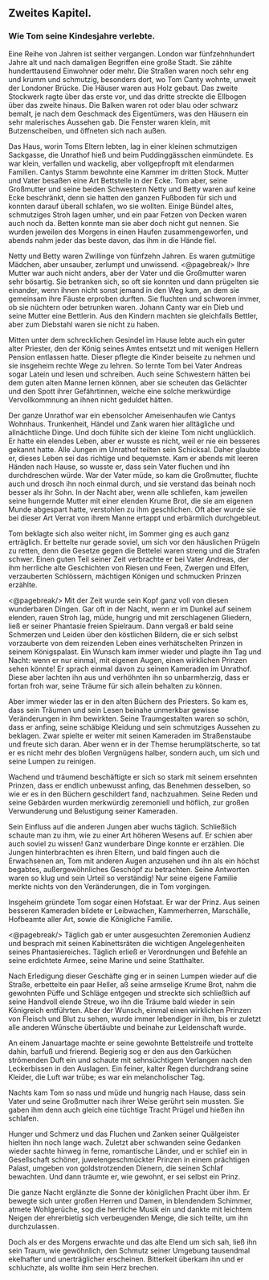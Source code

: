 <h2>Zweites Kapitel.</h2>

<h3>Wie Tom seine Kindesjahre verlebte.</h3>

Eine Reihe von Jahren ist seither vergangen. London war fünfzehnhundert
Jahre alt und nach damaligen Begriffen eine große
Stadt. Sie zählte hunderttausend Einwohner oder mehr. Die
Straßen waren noch sehr eng und krumm und schmutzig, besonders
dort, wo Tom Canty wohnte, unweit der Londoner Brücke. Die
Häuser waren aus Holz gebaut. Das zweite Stockwerk ragte über
das erste vor, und das dritte streckte die Ellbogen über das zweite
hinaus. Die Balken waren rot oder blau oder schwarz bemalt, je
nach dem Geschmack des Eigentümers, was den Häusern ein sehr
malerisches Aussehen gab. Die Fenster waren klein, mit Butzenscheiben,
und öffneten sich nach außen.

Das Haus, worin Toms Eltern lebten, lag in einer kleinen
schmutzigen Sackgasse, die Unrathof hieß und beim Puddinggässchen
einmündete. Es war klein, verfallen und wackelig, aber vollgepfropft
mit elendarmen Familien. Cantys Stamm bewohnte eine Kammer
im dritten Stock. Mutter und Vater besaßen eine Art Bettstelle in
der Ecke. Tom aber, seine Großmutter und seine beiden Schwestern
Netty und Betty waren auf keine Ecke beschränkt, denn sie hatten
den ganzen Fußboden für sich und konnten darauf überall schlafen,
wo sie wollten. Einige Bündel altes, schmutziges Stroh lagen umher,
und ein paar Fetzen von Decken waren auch noch da. Betten
konnte man sie aber doch nicht gut nennen. Sie wurden jeweilen
des Morgens in einen Haufen zusammengeworfen, und abends nahm
jeder das beste davon, das ihm in die Hände fiel.

Netty und Betty waren Zwillinge von fünfzehn Jahren. Es
waren gutmütige Mädchen, aber unsauber, zerlumpt und unwissend. 
<@pagebreak/>
Ihre Mutter war auch nicht anders, aber der Vater und die Großmutter
waren sehr bösartig. Sie betranken sich, so oft sie konnten
und dann prügelten sie einander, wenn ihnen nicht sonst jemand in
den Weg kam, an dem sie gemeinsam ihre Fäuste erproben durften.
Sie fluchten und schworen immer, ob sie nüchtern oder betrunken
waren. Johann Canty war ein Dieb und seine Mutter eine Bettlerin.
Aus den Kindern machten sie gleichfalls Bettler, aber zum Diebstahl
waren sie nicht zu haben.

Mitten unter dem schrecklichen Gesindel im Hause lebte auch ein
guter alter Priester, den der König seines Amtes entsetzt und mit
wenigen Hellern Pension entlassen hatte. Dieser pflegte die Kinder
beiseite zu nehmen und sie insgeheim rechte Wege zu lehren. So
lernte Tom bei Vater Andreas sogar Latein und lesen und schreiben.
Auch seine Schwestern hätten bei dem guten alten Manne lernen
können, aber sie scheuten das Gelächter und den Spott ihrer Gefährtinnen,
welche eine solche merkwürdige Vervollkommnung an ihnen
nicht geduldet hätten.

Der ganze Unrathof war ein ebensolcher Ameisenhaufen wie
Cantys Wohnhaus. Trunkenheit, Händel und Zank waren hier alltägliche
und allnächtliche Dinge. Und doch fühlte sich der kleine Tom
nicht unglücklich. Er hatte ein elendes Leben, aber er wusste es nicht,
weil er nie ein besseres gekannt hatte. Alle Jungen im Unrathof
teilten sein Schicksal. Daher glaubte er, dieses Leben sei das richtige
und bequemste. Kam er abends mit leeren Händen nach Hause, so
wusste er, dass sein Vater fluchen und ihn durchdreschen würde. War
der Vater müde, so kam die Großmutter, fluchte auch und drosch ihn
noch einmal durch, und sie verstand das beinah noch besser als ihr
Sohn. In der Nacht aber, wenn alle schliefen, kam jeweilen seine
hungernde Mutter mit einer elenden Krume Brot, die sie am eigenen
Munde abgespart hatte, verstohlen zu ihm geschlichen. Oft aber
wurde sie bei dieser Art Verrat von ihrem Manne ertappt und erbärmlich
durchgebleut.

Tom beklagte sich also weiter nicht, im Sommer ging es auch ganz
erträglich. Er bettelte nur gerade soviel, um sich vor den häuslichen
Prügeln zu retten, denn die Gesetze gegen die Bettelei waren streng
und die Strafen schwer. Einen guten Teil seiner Zeit verbrachte er
bei Vater Andreas, der ihm herrliche alte Geschichten von Riesen und
Feen, Zwergen und Elfen, verzauberten Schlössern, mächtigen Königen
und schmucken Prinzen erzählte.
 
<@pagebreak/>
Mit der Zeit wurde sein Kopf ganz voll von diesen wunderbaren
Dingen. Gar oft in der Nacht, wenn er im Dunkel auf seinem elenden,
rauen Stroh lag, müde, hungrig und mit zerschlagenen Gliedern,
ließ er seiner Phantasie freien Spielraum. Dann vergaß er bald
seine Schmerzen und Leiden über den köstlichen Bildern, die er sich
selbst vorzauberte von dem reizenden Leben eines verhätschelten Prinzen
in seinem Königspalast. Ein Wunsch kam immer wieder und
plagte ihn Tag und Nacht: wenn er nur einmal, mit eigenen Augen,
einen wirklichen Prinzen sehen könnte! Er sprach einmal davon zu
seinen Kameraden im Unrathof. Diese aber lachten ihn aus und verhöhnten
ihn so unbarmherzig, dass er fortan froh war, seine Träume
für sich allein behalten zu können.

Aber immer wieder las er in den alten Büchern des Priesters.
So kam es, dass sein Träumen und sein Lesen beinahe unmerkbar
gewisse Veränderungen in ihm bewirkten. Seine Traumgestalten
waren so schön, dass er anfing, seine schäbige Kleidung und sein
schmutziges Aussehen zu beklagen. Zwar spielte er weiter mit seinen
Kameraden im Straßenstaube und freute sich daran. Aber wenn er
in der Themse herumplätscherte, so tat er es nicht mehr des bloßen
Vergnügens halber, sondern auch, um sich und seine Lumpen zu
reinigen.

Wachend und träumend beschäftigte er sich so stark mit seinem
ersehnten Prinzen, dass er endlich unbewusst anfing, das Benehmen
desselben, so wie er es in den Büchern geschildert fand, nachzuahmen.
Seine Reden und seine Gebärden wurden merkwürdig zeremoniell
und höflich, zur großen Verwunderung und Belustigung seiner Kameraden.

Sein Einfluss auf die anderen Jungen aber wuchs täglich. Schließlich
schaute man zu ihm, wie zu einer Art höheren Wesens auf. Er
schien aber auch soviel zu wissen! Ganz wunderbare Dinge konnte
er erzählen. Die Jungen hinterbrachten es ihren Eltern, und bald
fingen auch die Erwachsenen an, Tom mit anderen Augen anzusehen
und ihn als ein höchst begabtes, außergewöhnliches Geschöpf zu betrachten.
Seine Antworten waren so klug und sein Urteil so verständig!
Nur seine eigene Familie merkte nichts von den Veränderungen,
die in Tom vorgingen.

Insgeheim gründete Tom sogar einen Hofstaat. Er war der Prinz.
Aus seinen besseren Kameraden bildete er Leibwachen, Kammerherren,
Marschälle, Hofbeamte aller Art, sowie die Königliche Familie.
 
<@pagebreak/>
Täglich gab er unter ausgesuchten Zeremonien Audienz und besprach
mit seinen Kabinettsräten die wichtigen Angelegenheiten seines
Phantasiereiches. Täglich erließ er Verordnungen und Befehle an
seine erdichtete Armee, seine Marine und seine Statthalter.

Nach Erledigung dieser Geschäfte ging er in seinen Lumpen wieder
auf die Straße, erbettelte ein paar Heller, aß seine armselige
Krume Brot, nahm die gewohnten Püffe und Schläge entgegen und
streckte sich schließlich auf seine Handvoll elende Streue, wo ihn die
Träume bald wieder in sein Königreich entführten. Aber der Wunsch,
einmal einen wirklichen Prinzen von Fleisch und Blut zu sehen, wurde
immer lebendiger in ihm, bis er zuletzt alle anderen Wünsche übertäubte
und beinahe zur Leidenschaft wurde.

An einem Januartage machte er seine gewohnte Bettelstreife und
trottelte dahin, barfuß und frierend. Begierig sog er den aus den
Garküchen strömenden Duft ein und schaute mit sehnsüchtigem Verlangen
nach den Leckerbissen in den Auslagen. Ein feiner, kalter
Regen durchdrang seine Kleider, die Luft war trübe; es war ein
melancholischer Tag.

Nachts kam Tom so nass und müde und hungrig nach Hause, dass
sein Vater und seine Großmutter nach ihrer Weise gerührt sein mussten.
Sie gaben ihm denn auch gleich eine tüchtige Tracht Prügel und
hießen ihn schlafen.

Hunger und Schmerz und das Fluchen und Zanken seiner Quälgeister
hielten ihn noch lange wach. Zuletzt aber schwanden seine Gedanken
wieder sachte hinweg in ferne, romantische Länder, und er
schlief ein in Gesellschaft schöner, juwelengeschmückter Prinzen in
einem prächtigen Palast, umgeben von goldstrotzenden Dienern, die
seinen Schlaf bewachten. Und dann träumte er, wie gewohnt, er
sei selbst ein Prinz.

Die ganze Nacht erglänzte die Sonne der königlichen Pracht über
ihm. Er bewegte sich unter großen Herren und Damen, in blendendem
Schimmer, atmete Wohlgerüche, sog die herrliche Musik ein und
dankte mit leichtem Neigen der ehrerbietig sich verbeugenden Menge,
die sich teilte, um ihn durchzulassen.

Doch als er des Morgens erwachte und das alte Elend um sich sah,
ließ ihn sein Traum, wie gewöhnlich, den Schmutz seiner Umgebung
tausendmal ekelhafter und unerträglicher erscheinen. Bitterkeit überkam
ihn und er schluchzte, als wollte ihm sein Herz brechen.

